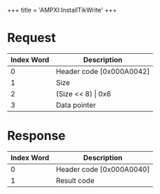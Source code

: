 +++
title = 'AMPXI:InstallTikWrite'
+++

# Request

| Index Word | Description                |
|------------|----------------------------|
| 0          | Header code \[0x000A0042\] |
| 1          | Size                       |
| 2          | (Size \<\< 8) \| 0x6       |
| 3          | Data pointer               |

# Response

| Index Word | Description                |
|------------|----------------------------|
| 0          | Header code \[0x000A0040\] |
| 1          | Result code                |

